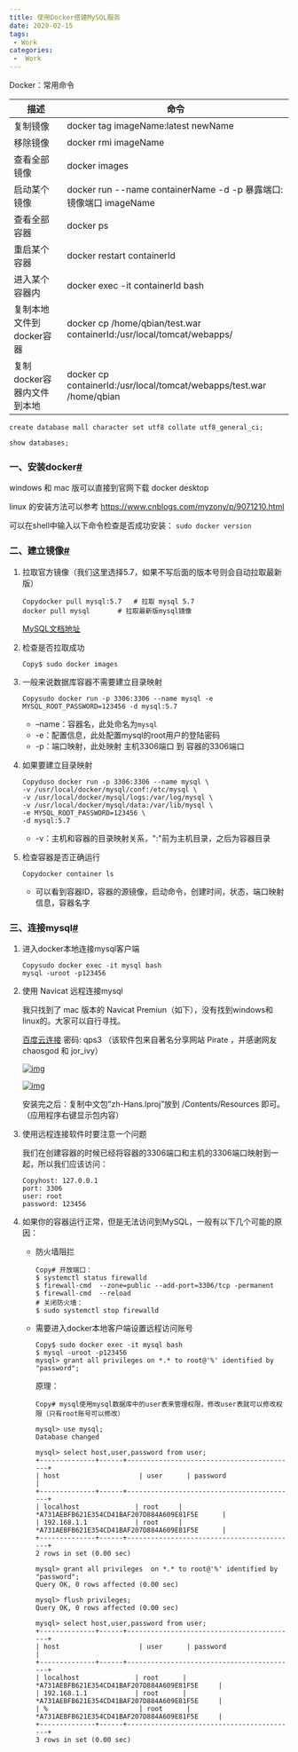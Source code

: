 ```yaml
---
title: 使用Docker搭建MySQL服务
date: 2020-02-15
tags:
 - Work
categories:
 -  Work
---
```


Docker：常用命令

| **描述**                   | **命令**                                                     |
| -------------------------- | ------------------------------------------------------------ |
| 复制镜像                   | docker tag imageName:latest newName                          |
| 移除镜像                   | docker rmi imageName                                         |
| 查看全部镜像               | docker images                                                |
| 启动某个镜像               | docker run --name containerName -d -p 暴露端口:镜像端口 imageName |
| 查看全部容器               | docker ps                                                    |
| 重启某个容器               | docker restart containerId                                   |
| 进入某个容器内             | docker exec -it containerId bash                             |
| 复制本地文件到docker容器   | docker cp /home/qbian/test.war containerId:/usr/local/tomcat/webapps/ |
| 复制docker容器内文件到本地 | docker cp containerId:/usr/local/tomcat/webapps/test.war /home/qbian |



```
create database mall character set utf8 collate utf8_general_ci;
```

```
show databases;
```



### 一、安装docker[#](https://www.cnblogs.com/sablier/p/11605606.html#607076870)

windows 和 mac 版可以直接到官网下载 docker desktop

linux 的安装方法可以参考 https://www.cnblogs.com/myzony/p/9071210.html

可以在shell中输入以下命令检查是否成功安装： `sudo docker version`

### 二、建立镜像[#](https://www.cnblogs.com/sablier/p/11605606.html#2209201207)

1. 拉取官方镜像（我们这里选择5.7，如果不写后面的版本号则会自动拉取最新版）

   ```shell
   Copydocker pull mysql:5.7   # 拉取 mysql 5.7
   docker pull mysql       # 拉取最新版mysql镜像
   ```

   [MySQL文档地址](https://hub.docker.com/_/mysql/)

2. 检查是否拉取成功

   ```
   Copy$ sudo docker images
   ```

3. 一般来说数据库容器不需要建立目录映射

   ```shell
   Copysudo docker run -p 3306:3306 --name mysql -e MYSQL_ROOT_PASSWORD=123456 -d mysql:5.7
   ```

   - –name：容器名，此处命名为`mysql`
   - -e：配置信息，此处配置mysql的root用户的登陆密码
   - -p：端口映射，此处映射 主机3306端口 到 容器的3306端口

4. 如果要建立目录映射

   ```shell
   Copyduso docker run -p 3306:3306 --name mysql \
   -v /usr/local/docker/mysql/conf:/etc/mysql \
   -v /usr/local/docker/mysql/logs:/var/log/mysql \
   -v /usr/local/docker/mysql/data:/var/lib/mysql \
   -e MYSQL_ROOT_PASSWORD=123456 \
   -d mysql:5.7
   ```

   - -v：主机和容器的目录映射关系，":"前为主机目录，之后为容器目录

5. 检查容器是否正确运行

   ```shell
   Copydocker container ls
   ```

   - 可以看到容器ID，容器的源镜像，启动命令，创建时间，状态，端口映射信息，容器名字

### 三、连接mysql[#](https://www.cnblogs.com/sablier/p/11605606.html#2974379011)

1. 进入docker本地连接mysql客户端

   ```shell
   Copysudo docker exec -it mysql bash
   mysql -uroot -p123456
   ```

2. 使用 Navicat 远程连接mysql

   我只找到了 mac 版本的 Navicat Premiun（如下），没有找到windows和linux的。大家可以自行寻找。

    [百度云连接](https://pan.baidu.com/s/1bcJVyIvFneiEoMZPU-oIbA#list/path=/) 密码: qps3 （该软件包来自著名分享网站 Pirate ，并感谢网友 chaosgod 和 jor_ivy）

   [![img](https://img-blog.csdn.net/20180801090208199?watermark/2/text/aHR0cHM6Ly9ibG9nLmNzZG4ubmV0L2pvcl9pdnk=/font/5a6L5L2T/fontsize/400/fill/I0JBQkFCMA==/dissolve/70)](https://img-blog.csdn.net/20180801090208199?watermark/2/text/aHR0cHM6Ly9ibG9nLmNzZG4ubmV0L2pvcl9pdnk=/font/5a6L5L2T/fontsize/400/fill/I0JBQkFCMA==/dissolve/70)

   [![img](https://img-blog.csdn.net/20180801090230920?watermark/2/text/aHR0cHM6Ly9ibG9nLmNzZG4ubmV0L2pvcl9pdnk=/font/5a6L5L2T/fontsize/400/fill/I0JBQkFCMA==/dissolve/70)](https://img-blog.csdn.net/20180801090230920?watermark/2/text/aHR0cHM6Ly9ibG9nLmNzZG4ubmV0L2pvcl9pdnk=/font/5a6L5L2T/fontsize/400/fill/I0JBQkFCMA==/dissolve/70)

   安装完之后：复制中文包”zh-Hans.lproj”放到 /Contents/Resources 即可。（应用程序右键显示包内容）

3. 使用远程连接软件时要注意一个问题

   我们在创建容器的时候已经将容器的3306端口和主机的3306端口映射到一起，所以我们应该访问：

   ```
   Copyhost: 127.0.0.1
   port: 3306
   user: root
   password: 123456
   ```

4. 如果你的容器运行正常，但是无法访问到MySQL，一般有以下几个可能的原因：

   - 防火墙阻拦

     ```shell
     Copy# 开放端口：
     $ systemctl status firewalld
     $ firewall-cmd  --zone=public --add-port=3306/tcp -permanent
     $ firewall-cmd  --reload
     # 关闭防火墙：
     $ sudo systemctl stop firewalld
     ```

   - 需要进入docker本地客户端设置远程访问账号

     ```shell
     Copy$ sudo docker exec -it mysql bash
     $ mysql -uroot -p123456
     mysql> grant all privileges on *.* to root@'%' identified by "password";
     ```

     原理：

     ```shell
     Copy# mysql使用mysql数据库中的user表来管理权限，修改user表就可以修改权限（只有root账号可以修改）
     
     mysql> use mysql;
     Database changed
     
     mysql> select host,user,password from user;
     +--------------+------+-------------------------------------------+
     | host                    | user      | password                                                                 |
     +--------------+------+-------------------------------------------+
     | localhost              | root     | *A731AEBFB621E354CD41BAF207D884A609E81F5E      |
     | 192.168.1.1            | root     | *A731AEBFB621E354CD41BAF207D884A609E81F5E      |
     +--------------+------+-------------------------------------------+
     2 rows in set (0.00 sec)
     
     mysql> grant all privileges  on *.* to root@'%' identified by "password";
     Query OK, 0 rows affected (0.00 sec)
     
     mysql> flush privileges;
     Query OK, 0 rows affected (0.00 sec)
     
     mysql> select host,user,password from user;
     +--------------+------+-------------------------------------------+
     | host                    | user      | password                                                                 |
     +--------------+------+-------------------------------------------+
     | localhost              | root      | *A731AEBFB621E354CD41BAF207D884A609E81F5E     |
     | 192.168.1.1            | root      | *A731AEBFB621E354CD41BAF207D884A609E81F5E     |
     | %                       | root      | *A731AEBFB621E354CD41BAF207D884A609E81F5E     |
     +--------------+------+-------------------------------------------+
     3 rows in set (0.00 sec)
     ```